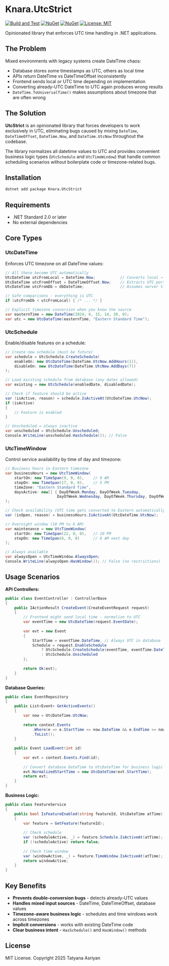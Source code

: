 # Knara.UtcStrict
[![Build and Test](https://github.com/tasriyan/Knara.UtcStrict/actions/workflows/build.yml/badge.svg)](https://github.com/tasriyan/Knara.UtcStrict/actions/workflows/build.yml)
[![NuGet](https://img.shields.io/nuget/v/Knara.UtcStrict.svg)](https://www.nuget.org/packages/Knara.UtcStrict/)
[![NuGet](https://img.shields.io/nuget/dt/Knara.UtcStrict.svg)](https://www.nuget.org/packages/Knara.UtcStrict/)
[![License: MIT](https://img.shields.io/badge/License-MIT-yellow.svg)](https://opensource.org/licenses/MIT)

Opinionated library that enforces UTC time handling in .NET applications.

## The Problem

Mixed environments with legacy systems create DateTime chaos:

- Database stores some timestamps as UTC, others as local time
- APIs return DateTime vs DateTimeOffset inconsistently  
- Frontend sends local or UTC time depending on implementation
- Converting already-UTC DateTime to UTC again produces wrong results
- `DateTime.ToUniversalTime()` makes assumptions about timezone that are often wrong

## The Solution

**UtcStrict** is an opinionated library that forces developers to work exclusively in UTC, eliminating bugs caused by mixing `DateTime`, `DateTimeOffset`, `DateTime.Now`, and `DateTime.UtcNow` throughout the codebase.

The library normalizes all datetime values to UTC and provides convenient business logic types (`UtcSchedule` and `UtcTimeWindow`) that handle common scheduling scenarios without boilerplate code or timezone-related bugs.

## Installation

```bash
dotnet add package Knara.UtcStrict
```

## Requirements

- .NET Standard 2.0 or later
- No external dependencies

## Core Types

### UtcDateTime

Enforces UTC timezone on all DateTime values:

```csharp
// All these become UTC automatically
UtcDateTime utcFromLocal = DateTime.Now;           // Converts local → UTC  
UtcDateTime utcFromOffset = DateTimeOffset.Now;    // Extracts UTC portion
UtcDateTime utcFromDb = dbDateTime;                // Assumes server timezone

// Safe comparisons - everything is UTC
if (utcFromDb < utcFromLocal) { /* ... */ }

// Explicit timezone conversion when you know the source
var easternTime = new DateTime(2024, 6, 15, 14, 30, 0);
var utc = new UtcDateTime(easternTime, "Eastern Standard Time");
```

### UtcSchedule

Enable/disable features on a schedule:

```csharp
// Create new schedule (must be future)
var schedule = UtcSchedule.CreateSchedule(
    enableOn: new UtcDateTime(DateTime.UtcNow.AddHours(1)),
    disableOn: new UtcDateTime(DateTime.UtcNow.AddDays(7))
);

// Load existing schedule from database (any dates allowed)
var existing = new UtcSchedule(enabledDate, disabledDate);

// Check if feature should be active
var (isActive, reason) = schedule.IsActiveAt(UtcDateTime.UtcNow);
if (isActive) 
{
    // Feature is enabled
}

// Unscheduled = always inactive
var unscheduled = UtcSchedule.Unscheduled;
Console.WriteLine(unscheduled.HasSchedule()); // False
```

### UtcTimeWindow

Control service availability by time of day and timezone:

```csharp
// Business hours in Eastern timezone
var businessHours = new UtcTimeWindow(
    startOn: new TimeSpan(9, 0, 0),    // 9 AM
    stopOn: new TimeSpan(17, 0, 0),    // 5 PM
    timeZone: "Eastern Standard Time",
    daysActive: new[] { DayOfWeek.Monday, DayOfWeek.Tuesday, 
                       DayOfWeek.Wednesday, DayOfWeek.Thursday, DayOfWeek.Friday }
);

// Check availability (UTC time gets converted to Eastern automatically)
var (isOpen, reason) = businessHours.IsActiveAt(UtcDateTime.UtcNow);

// Overnight window (10 PM to 6 AM)
var maintenance = new UtcTimeWindow(
    startOn: new TimeSpan(22, 0, 0),   // 10 PM
    stopOn: new TimeSpan(6, 0, 0)      // 6 AM next day
);

// Always available
var alwaysOpen = UtcTimeWindow.AlwaysOpen;
Console.WriteLine(alwaysOpen.HasWindow()); // False (no restrictions)
```

## Usage Scenarios

**API Controllers:**
```csharp
public class EventController : ControllerBase
{
    public IActionResult CreateEvent(CreateEventRequest request)
    {
        // Frontend might send local time - normalize to UTC
        var eventTime = new UtcDateTime(request.EventDate);
        
        var evt = new Event 
        { 
            StartTime = eventTime.DateTime, // Always UTC in database
            Schedule = request.EnableSchedule 
                ? UtcSchedule.CreateSchedule(eventTime, eventTime.DateTime.AddHours(4))
                : UtcSchedule.Unscheduled
        };
        
        return Ok(evt);
    }
}
```

**Database Queries:**
```csharp
public class EventRepository
{
    public List<Event> GetActiveEvents()
    {
        var now = UtcDateTime.UtcNow;
        
        return context.Events
            .Where(e => e.StartTime <= now.DateTime && e.EndTime >= now.DateTime)
            .ToList();
    }
    
    public Event LoadEvent(int id)
    {
        var evt = context.Events.Find(id);
        
        // Convert database DateTime to UtcDateTime for business logic
        evt.NormalizedStartTime = new UtcDateTime(evt.StartTime);
        return evt;
    }
}
```

**Business Logic:**
```csharp
public class FeatureService
{
    public bool IsFeatureEnabled(string featureId, UtcDateTime atTime)
    {
        var feature = GetFeature(featureId);
        
        // Check schedule
        var (scheduleActive, _) = feature.Schedule.IsActiveAt(atTime);
        if (!scheduleActive) return false;
        
        // Check time window
        var (windowActive, _) = feature.TimeWindow.IsActiveAt(atTime);
        return windowActive;
    }
}
```

## Key Benefits

- **Prevents double-conversion bugs** - detects already-UTC values
- **Handles mixed input sources** - DateTime, DateTimeOffset, database values
- **Timezone-aware business logic** - schedules and time windows work across timezones
- **Implicit conversions** - works with existing DateTime code
- **Clear business intent** - `HasSchedule()` and `HasWindow()` methods

## License
MIT License. Copyright 2025 Tatyana Asriyan
